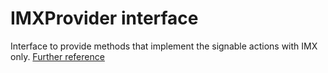 # IMXProvider interface

Interface to provide methods that implement the signable actions with IMX only.
[Further reference](https://immutable.atlassian.net/wiki/spaces/PINK/pages/2107277849/Immutable+SDK+-+Draft)
